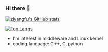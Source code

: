 ### Hi there 👋
[![ziyangfu's GitHub stats](https://github-readme-stats.vercel.app/api?username=ziyangfu)](https://github.com/anuraghazra/github-readme-stats)


[![Top Langs](https://github-readme-stats.vercel.app/api/top-langs/?username=ziyangfu&exclude_repo=ziyangfu.github.io)](https://github.com/anuraghazra/github-readme-stats)


- I'm interest in middleware and Linux kernel
- coding language: C++, C, python

<!--
**ziyangfu/ziyangfu** is a ✨ _special_ ✨ repository because its `README.md` (this file) appears on your GitHub profile.

Here are some ideas to get you started:

- 🔭 I’m currently working on ...
- 🌱 I’m currently learning ...
- 👯 I’m looking to collaborate on ...
- 🤔 I’m looking for help with ...
- 💬 Ask me about ...
- 📫 How to reach me: ...
- 😄 Pronouns: ...
- ⚡ Fun fact: ...
-->

